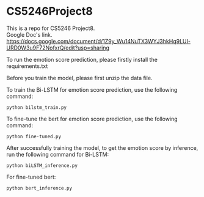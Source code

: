 # CS5246Project8
This is a repo for CS5246 Project8.<br>
Google Doc's link.<br>
https://docs.google.com/document/d/1Z9y_Wu14NuTX3WYJ3hkHq9LUI-URD0W3u9F72NofxrQ/edit?usp=sharing

To run the emotion score prediction, please firstly install the requirements.txt

Before you train the model, please first unzip the data file.

To train the Bi-LSTM for emotion score prediction, use the following command:
```
python bilstm_train.py
```

To fine-tune the bert for emotion score prediction, use the following command:
```
python fine-tuned.py
```

After successfully training the model, to get the emotion score by inference, run the following command for Bi-LSTM:
```
python biLSTM_inference.py
```

For fine-tuned bert:
```
python bert_inference.py
```
